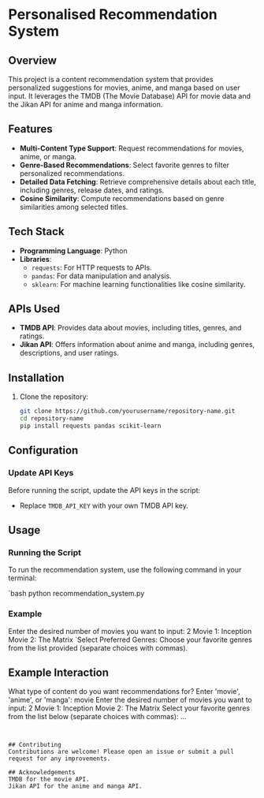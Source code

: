 # Personalised Recommendation System

## Overview
This project is a content recommendation system that provides personalized suggestions for movies, anime, and manga based on user input. It leverages the TMDB (The Movie Database) API for movie data and the Jikan API for anime and manga information.

## Features
- **Multi-Content Type Support**: Request recommendations for movies, anime, or manga.
- **Genre-Based Recommendations**: Select favorite genres to filter personalized recommendations.
- **Detailed Data Fetching**: Retrieve comprehensive details about each title, including genres, release dates, and ratings.
- **Cosine Similarity**: Compute recommendations based on genre similarities among selected titles.

## Tech Stack
- **Programming Language**: Python
- **Libraries**:
  - `requests`: For HTTP requests to APIs.
  - `pandas`: For data manipulation and analysis.
  - `sklearn`: For machine learning functionalities like cosine similarity.

## APIs Used
- **TMDB API**: Provides data about movies, including titles, genres, and ratings.
- **Jikan API**: Offers information about anime and manga, including genres, descriptions, and user ratings.

## Installation
1. Clone the repository:
   ```bash
   git clone https://github.com/yourusername/repository-name.git
   cd repository-name
   pip install requests pandas scikit-learn
## Configuration

### Update API Keys
Before running the script, update the API keys in the script:
- Replace `TMDB_API_KEY` with your own TMDB API key.

## Usage

### Running the Script
To run the recommendation system, use the following command in your terminal:

`bash
python recommendation_system.py

### Example
Enter the desired number of movies you want to input: 2
Movie 1: Inception
Movie 2: The Matrix
`Select Preferred Genres: Choose your favorite genres from the list provided (separate choices with commas).
## Example Interaction 
What type of content do you want recommendations for?
Enter 'movie', 'anime', or 'manga': movie
Enter the desired number of movies you want to input: 2
Movie 1: Inception
Movie 2: The Matrix
Select your favorite genres from the list below (separate choices with commas): 
...
```Recommendations: ['Interstellar', 'The Prestige', 'Fight Club']


## Contributing
Contributions are welcome! Please open an issue or submit a pull request for any improvements.

## Acknowledgements
TMDB for the movie API.
Jikan API for the anime and manga API.


